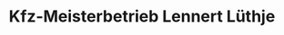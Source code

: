 ---
title: "Kfz-Meisterbetrieb Lennert Lüthje"
url: /rickling/kfz-meisterbetrieb-lennert-luethje/
shop: Autowerkstatt
---